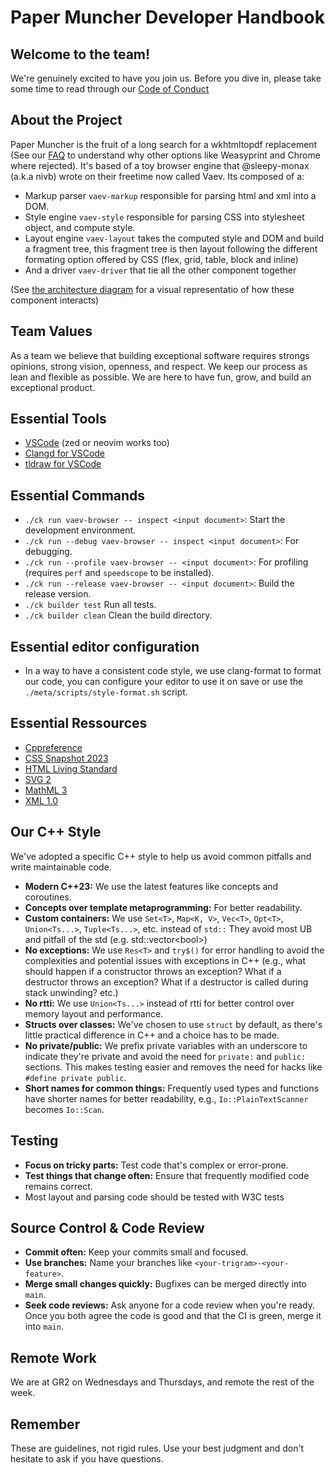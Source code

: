 # Paper Muncher Developer Handbook

## Welcome to the team!

We're genuinely excited to have you join us. Before you dive in, please take some time to read through our [Code of Conduct](https://www.contributor-covenant.org/version/2/1/code_of_conduct/)

## About the Project

Paper Muncher is the fruit of a long search for a wkhtmltopdf replacement (See our [FAQ](faq.md) to understand why other options like Weasyprint and Chrome where rejected). It's based of a toy browser engine that @sleepy-monax (a.k.a nivb) wrote on their freetime now called Vaev. Its composed of a:
 - Markup parser `vaev-markup` responsible for parsing html and xml into a DOM.
 - Style engine `vaev-style` responsible for parsing CSS into stylesheet object, and compute style.
 - Layout engine `vaev-layout` takes the computed style and DOM and build a fragment tree, this fragment tree is then layout following the different formating option offered by CSS (flex, grid, table, block and inline)
 - And a driver `vaev-driver` that tie all the other component together

(See [the architecture diagram](../src/web/diagrams.tldr) for a visual representatio of how these component interacts)

## Team Values

As a team we believe that building exceptional software requires strongs opinions, strong vision, openness, and respect. We keep our process as lean and flexible as possible. We are here to have fun, grow, and build an exceptional product.

## Essential Tools

* [VSCode](https://code.visualstudio.com/) (zed or neovim works too)
* [Clangd for VSCode](https://marketplace.visualstudio.com/items?itemName=llvm-vs-code-extensions.vscode-clangd)
* [tldraw for VSCode](https://marketplace.visualstudio.com/items?itemName=tldraw-org.tldraw-vscode)

## Essential Commands

* `./ck run vaev-browser -- inspect <input document>`: Start the development environment.
* `./ck run --debug vaev-browser -- inspect <input document>`: For debugging.
* `./ck run --profile vaev-browser -- <input document>`: For profiling (requires `perf` and `speedscope` to be installed).
* `./ck run --release vaev-browser -- <input document>`: Build the release version.
* `./ck builder test`  Run all tests.
* `./ck builder clean`  Clean the build directory.

## Essential editor configuration

* In a way to have a consistent code style, we use clang-format to format our code, you can configure your editor to use it on save or use the `./meta/scripts/style-format.sh` script.

## Essential Ressources

* [Cppreference](https://en.cppreference.com/w/)
* [CSS Snapshot 2023](https://www.w3.org/TR/CSS)
* [HTML Living Standard](https://html.spec.whatwg.org/multipage/)
* [SVG 2](https://www.w3.org/TR/SVG2/)
* [MathML 3](https://www.w3.org/TR/MathML3/)
* [XML 1.0](https://www.w3.org/TR/REC-xml/)

## Our C++ Style

We've adopted a specific C++ style to help us avoid common pitfalls and write maintainable code.

* **Modern C++23:**  We use the latest features like concepts and coroutines.
* **Concepts over template metaprogramming:**  For better readability.
* **Custom containers:**  We use `Set<T>`, `Map<K, V>`, `Vec<T>`, `Opt<T>`, `Union<Ts...>`, `Tuple<Ts...>`, etc. instead of `std::` They avoid most UB and pitfall of the std (e.g. std::vector\<bool>)
* **No exceptions:**  We use `Res<T>` and `try$()` for error handling to avoid the complexities and potential issues with exceptions in C++ (e.g., what should happen if a constructor throws an exception? What if a destructor throws an exception? What if a destructor is called during stack unwinding? etc.)
* **No rtti:**  We use `Union<Ts...>` instead of rtti for better control over memory layout and performance.
* **Structs over classes:**  We've chosen to use `struct` by default, as there's little practical difference in C++ and a choice has to be made.
* **No private/public:**  We prefix private variables with an underscore to indicate they're private and avoid the need for `private:` and `public:` sections. This makes testing easier and removes the need for hacks like `#define private public`.
* **Short names for common things:**  Frequently used types and functions have shorter names for better readability, e.g., `Io::PlainTextScanner` becomes `Io::Scan`.

## Testing

* **Focus on tricky parts:**  Test code that's complex or error-prone.
* **Test things that change often:**  Ensure that frequently modified code remains correct.
* Most layout and parsing code should be tested with W3C tests

## Source Control & Code Review

* **Commit often:**  Keep your commits small and focused.
* **Use branches:**  Name your branches like `<your-trigram>-<your-feature>`.
* **Merge small changes quickly:**  Bugfixes can be merged directly into `main`.
* **Seek code reviews:** Ask anyone for a code review when you're ready. Once you both agree the code is good and that the CI is green, merge it into `main`.

## Remote Work

We are at GR2 on Wednesdays and Thursdays, and remote the rest of the week.

## Remember

These are guidelines, not rigid rules. Use your best judgment and don't hesitate to ask if you have questions.
